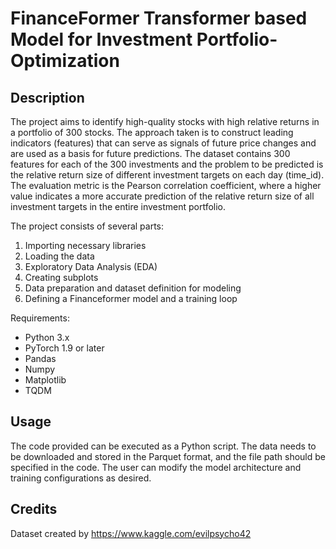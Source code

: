 # FinanceFormer Transformer based Model for Investment Portfolio-Optimization


## Description

The project aims to identify high-quality stocks with high relative returns in a portfolio of 300 stocks. The approach taken is to construct leading indicators (features) that can serve as signals of future price changes and are used as a basis for future predictions. The dataset contains 300 features for each of the 300 investments and the problem to be predicted is the relative return size of different investment targets on each day (time_id). The evaluation metric is the Pearson correlation coefficient, where a higher value indicates a more accurate prediction of the relative return size of all investment targets in the entire investment portfolio.

The project consists of several parts:

1.  Importing necessary libraries
2.  Loading the data
3.  Exploratory Data Analysis (EDA)
4.  Creating subplots
5.  Data preparation and dataset definition for modeling
6.  Defining a Financeformer model and a training loop

Requirements:

-   Python 3.x
-   PyTorch 1.9 or later
-   Pandas
-   Numpy
-   Matplotlib
-   TQDM

## Usage

The code provided can be executed as a Python script. The data needs to be downloaded and stored in the Parquet format, and the file path should be specified in the code. The user can modify the model architecture and training configurations as desired.

## Credits 

Dataset created by https://www.kaggle.com/evilpsycho42
